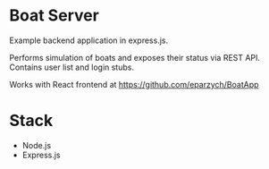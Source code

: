# Boat Server
Example backend application in express.js.

Performs simulation of boats and exposes their status via REST API.
Contains user list and login stubs.

Works with React frontend at <https://github.com/eparzych/BoatApp>

# Stack
- Node.js
- Express.js
